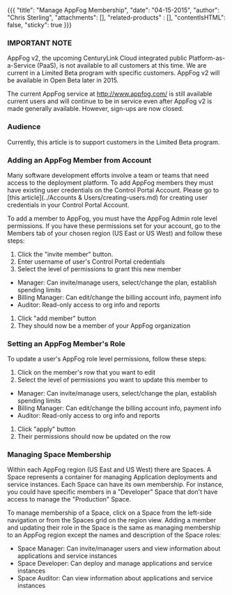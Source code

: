 {{{
  "title": "Manage AppFog Membership",
  "date": "04-15-2015",
  "author": "Chris Sterling",
  "attachments": [],
  "related-products" : [],
  "contentIsHTML": false,
  "sticky": true
}}}

### IMPORTANT NOTE

AppFog v2, the upcoming CenturyLink Cloud integrated public Platform-as-a-Service (PaaS), is not available to all customers at this time. We are current in a Limited Beta program with specific customers. AppFog v2 will be available in Open Beta later in 2015.

The current AppFog service at http://www.appfog.com/ is still available current users and will continue to be in service even after AppFog v2 is made generally available. However, sign-ups are now closed.

### Audience

Currently, this article is to support customers in the Limited Beta program.

### Adding an AppFog Member from Account

Many software development efforts involve a team or teams that need access to the deployment platform. To add AppFog members they must have existing user credentials on the Control Portal Account. Please go to [this article](../Accounts & Users/creating-users.md) for creating user credentials in your Control Portal Account.

To add a member to AppFog, you must have the AppFog Admin role level permissions. If you have these permissions set for your account, go to the Members tab of your chosen region (US East or US West) and follow these steps:

1. Click the "invite member" button.
1. Enter username of user's Control Portal credentials
1. Select the level of permissions to grant this new member
  * Manager: Can invite/manage users, select/change the plan, establish spending limits
  * Billing Manager: Can edit/change the billing account info, payment info
  * Auditor: Read-only access to org info and reports
1. Click "add member" button
1. They should now be a member of your AppFog organization

### Setting an AppFog Member's Role

To update a user's AppFog role level permissions, follow these steps:

1. Click on the member's row that you want to edit
1. Select the level of permissions you want to update this member to
  * Manager: Can invite/manage users, select/change the plan, establish spending limits
  * Billing Manager: Can edit/change the billing account info, payment info
  * Auditor: Read-only access to org info and reports
1. Click "apply" button
1. Their permissions should now be updated on the row

### Managing Space Membership

Within each AppFog region (US East and US West) there are Spaces. A Space represents a container for managing Application deployments and service instances. Each Space can have its own membership. For instance, you could have specific members in a "Developer" Space that don't have access to manage the "Production" Space.

To manage membership of a Space, click on a Space from the left-side navigation or from the Spaces grid on the region view. Adding a member and updating their role in the Space is the same as managing membership to an AppFog region except the names and description of the Space roles:

* Space Manager: Can invite/manager users and view information about applications and service instances
* Space Developer: Can deploy and manage applications and service instances
* Space Auditor: Can view information about applications and service instances
